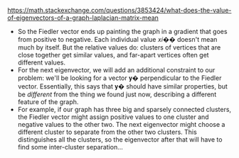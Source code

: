 https://math.stackexchange.com/questions/3853424/what-does-the-value-of-eigenvectors-of-a-graph-laplacian-matrix-mean
- So the Fiedler vector ends up painting the graph in a gradient that goes from positive to negative. Each individual value 𝑥𝑖�� doesn't mean much by itself. But the relative values do: clusters of vertices that are close together get similar values, and far-apart vertices often get different values.
- For the next eigenvector, we will add an additional constraint to our problem: we'll be looking for a vector 𝐲� perpendicular to the Fiedler vector. Essentially, this says that 𝐲� should have similar properties, but be _different_ from the thing we found just now, describing a different feature of the graph.
- For example, if our graph has three big and sparsely connected clusters, the Fiedler vector might assign positive values to one cluster and negative values to the other two. The next eigenvector might choose a different cluster to separate from the other two clusters. This distinguishes all the clusters, so the eigenvector after that will have to find some inter-cluster separation...